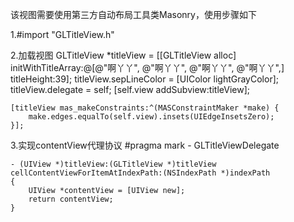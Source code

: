 该视图需要使用第三方自动布局工具类Masonry，使用步骤如下

1.#import "GLTitleView.h"

2.加载视图
    GLTitleView *titleView = [[GLTitleView alloc] initWithTitleArray:@[@"啊丫丫", @"啊丫丫", @"啊丫丫", @"啊丫丫",] titleHeight:39];
    titleView.sepLineColor = [UIColor lightGrayColor];
    titleView.delegate     = self;
    [self.view addSubview:titleView];
    
    [titleView mas_makeConstraints:^(MASConstraintMaker *make) {
        make.edges.equalTo(self.view).insets(UIEdgeInsetsZero);
    }];
    
3.实现contentView代理协议
    #pragma mark - GLTitleViewDelegate

    - (UIView *)titleView:(GLTitleView *)titleView cellContentViewForItemAtIndexPath:(NSIndexPath *)indexPath
    {
        UIView *contentView = [UIView new];
        return contentView;
    }
